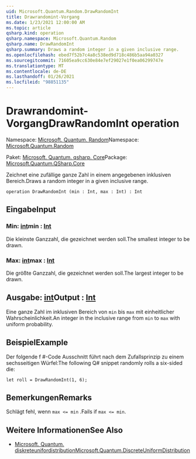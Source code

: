 ```yaml
---
uid: Microsoft.Quantum.Random.DrawRandomInt
title: Drawrandomint-Vorgang
ms.date: 1/23/2021 12:00:00 AM
ms.topic: article
qsharp.kind: operation
qsharp.namespace: Microsoft.Quantum.Random
qsharp.name: DrawRandomInt
qsharp.summary: Draws a random integer in a given inclusive range.
ms.openlocfilehash: ebed7f52b7c4a8c538ed9d718c486b5aa94a0327
ms.sourcegitcommit: 71605ea9cc630e84e7ef29027e1f0ea06299747e
ms.translationtype: MT
ms.contentlocale: de-DE
ms.lasthandoff: 01/26/2021
ms.locfileid: "98851135"
---
```

# <a name="drawrandomint-operation"></a><span data-ttu-id="d0bcd-102">Drawrandomint-Vorgang</span><span class="sxs-lookup"><span data-stu-id="d0bcd-102">DrawRandomInt operation</span></span>

<span data-ttu-id="d0bcd-103">Namespace: [Microsoft. Quantum. Random](xref:Microsoft.Quantum.Random)</span><span class="sxs-lookup"><span data-stu-id="d0bcd-103">Namespace: [Microsoft.Quantum.Random](xref:Microsoft.Quantum.Random)</span></span>

<span data-ttu-id="d0bcd-104">Paket: [Microsoft. Quantum. qsharp. Core](https://nuget.org/packages/Microsoft.Quantum.QSharp.Core)</span><span class="sxs-lookup"><span data-stu-id="d0bcd-104">Package: [Microsoft.Quantum.QSharp.Core](https://nuget.org/packages/Microsoft.Quantum.QSharp.Core)</span></span>


<span data-ttu-id="d0bcd-105">Zeichnet eine zufällige ganze Zahl in einem angegebenen inklusiven Bereich.</span><span class="sxs-lookup"><span data-stu-id="d0bcd-105">Draws a random integer in a given inclusive range.</span></span>

```qsharp
operation DrawRandomInt (min : Int, max : Int) : Int
```


## <a name="input"></a><span data-ttu-id="d0bcd-106">Eingabe</span><span class="sxs-lookup"><span data-stu-id="d0bcd-106">Input</span></span>

### <a name="min--int"></a><span data-ttu-id="d0bcd-107">Min: [int](xref:microsoft.quantum.lang-ref.int)</span><span class="sxs-lookup"><span data-stu-id="d0bcd-107">min : [Int](xref:microsoft.quantum.lang-ref.int)</span></span>

<span data-ttu-id="d0bcd-108">Die kleinste Ganzzahl, die gezeichnet werden soll.</span><span class="sxs-lookup"><span data-stu-id="d0bcd-108">The smallest integer to be drawn.</span></span>


### <a name="max--int"></a><span data-ttu-id="d0bcd-109">Max: [int](xref:microsoft.quantum.lang-ref.int)</span><span class="sxs-lookup"><span data-stu-id="d0bcd-109">max : [Int](xref:microsoft.quantum.lang-ref.int)</span></span>

<span data-ttu-id="d0bcd-110">Die größte Ganzzahl, die gezeichnet werden soll.</span><span class="sxs-lookup"><span data-stu-id="d0bcd-110">The largest integer to be drawn.</span></span>



## <a name="output--int"></a><span data-ttu-id="d0bcd-111">Ausgabe: [int](xref:microsoft.quantum.lang-ref.int)</span><span class="sxs-lookup"><span data-stu-id="d0bcd-111">Output : [Int](xref:microsoft.quantum.lang-ref.int)</span></span>

<span data-ttu-id="d0bcd-112">Eine ganze Zahl im inklusiven Bereich von `min` bis `max` mit einheitlicher Wahrscheinlichkeit.</span><span class="sxs-lookup"><span data-stu-id="d0bcd-112">An integer in the inclusive range from `min` to `max` with uniform probability.</span></span>

## <a name="example"></a><span data-ttu-id="d0bcd-113">Beispiel</span><span class="sxs-lookup"><span data-stu-id="d0bcd-113">Example</span></span>

<span data-ttu-id="d0bcd-114">Der folgende f #-Code Ausschnitt führt nach dem Zufallsprinzip zu einem sechsseitigen Würfel:</span><span class="sxs-lookup"><span data-stu-id="d0bcd-114">The following Q# snippet randomly rolls a six-sided die:</span></span>

```qsharp
let roll = DrawRandomInt(1, 6);
```

## <a name="remarks"></a><span data-ttu-id="d0bcd-115">Bemerkungen</span><span class="sxs-lookup"><span data-stu-id="d0bcd-115">Remarks</span></span>

<span data-ttu-id="d0bcd-116">Schlägt fehl, wenn `max <= min` .</span><span class="sxs-lookup"><span data-stu-id="d0bcd-116">Fails if `max <= min`.</span></span>

## <a name="see-also"></a><span data-ttu-id="d0bcd-117">Weitere Informationen</span><span class="sxs-lookup"><span data-stu-id="d0bcd-117">See Also</span></span>

- [<span data-ttu-id="d0bcd-118">Microsoft. Quantum. diskreteunifordistribution</span><span class="sxs-lookup"><span data-stu-id="d0bcd-118">Microsoft.Quantum.DiscreteUniformDistribution</span></span>](xref:Microsoft.Quantum.DiscreteUniformDistribution)